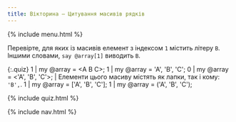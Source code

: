 ```yaml
---
title: Вікторина — Цитування масивів рядків
---
```


{% include menu.html %}

Перевірте, для яких із масивів елемент з індексом `1` містить літеру `B`. Іншими словами, `say @array[1]` виводить `B`.

{:.quiz}
1 | my @array = &lt;A B C&gt;;
1 | my @array = &apos;A&apos;, &apos;B&apos;, &apos;C&apos;;
0 | my @array = <&apos;A&apos;, &apos;B&apos;, &apos;C&apos;>; | Елементи цього масиву містять як лапки, так і кому: `'B',`.
1 | my @array = [&apos;A&apos;, &apos;B&apos;, &apos;C&apos;];
1 | my @array = (&apos;A&apos;, &apos;B&apos;, &apos;C&apos;);

{% include quiz.html %}

{% include nav.html %}